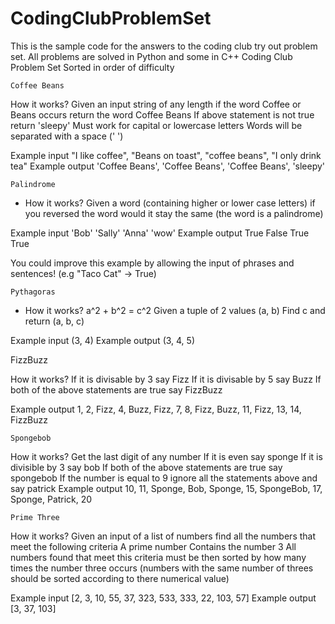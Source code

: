 # CodingClubProblemSet
This is the sample code for the answers to the coding club try out problem set. All problems are solved in Python and some in C++
Coding Club Problem Set
Sorted in order of difficulty

    Coffee Beans

 How it works?
Given an input string of any length if the word Coffee or Beans occurs return the word Coffee Beans
If above statement is not true return 'sleepy'
Must work for capital or lowercase letters
 Words will be separated with a space (' ')
 
Example input "I like coffee", "Beans on toast", "coffee beans", "I only drink tea"
Example output 'Coffee Beans', 'Coffee Beans', 'Coffee Beans', 'sleepy'

    Palindrome

- How it works?
 Given a word (containing higher or lower case letters) if you reversed the word would it stay the same (the word is a palindrome)
 
Example input 'Bob' 'Sally' 'Anna' 'wow'
Example output True False True True

You could improve this example by allowing the input of phrases and sentences! (e.g "Taco Cat" -> True)





    Pythagoras 

- How it works?
a^2 + b^2 = c^2
Given a tuple of 2 values (a, b)
Find c and return (a, b, c)
 
 Example input (3, 4) 
Example output (3, 4, 5)


   


 FizzBuzz

How it works?
If it is divisable by 3 say Fizz
If it is divisable by 5 say Buzz
If both of the above statements are true say FizzBuzz
 
Example output 1, 2, Fizz, 4, Buzz, Fizz, 7, 8, Fizz, Buzz, 11, Fizz, 13, 14, FizzBuzz

   



    Spongebob

How it works?
Get the last digit of any number
If it is even say sponge
If it is divisible by 3 say bob
 If both of the above statements are true say spongebob
If the number is equal to 9 ignore all the statements above and say patrick
Example output 10, 11, Sponge, Bob, Sponge, 15, SpongeBob, 17, Sponge, Patrick, 20


    Prime Three

How it works?
Given an input of a list of numbers find all the numbers that meet the following criteria
A prime number
Contains the number 3
All numbers found that meet this criteria must be then sorted by how many times the number three occurs (numbers with the same number of threes should be sorted according to there numerical value)
 
Example input [2, 3, 10, 55, 37, 323, 533, 333, 22, 103, 57]
Example output [3, 37, 103]

